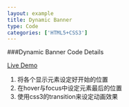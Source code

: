 ```yaml
---
layout: example
title: Dynamic Banner
type: Code
categories: ['HTML5+CSS3']
---
```


###Dynamic Banner Code Details

[Live Demo](/examples/dynamic_banner.html)

1. 将各个显示元素设定好开始的位置
2. 在hover与focus中设定元素最后的位置
3. 使用css3的transition来设定动画效果
